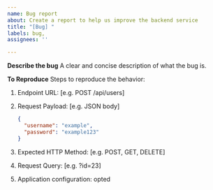 ```yaml
---
name: Bug report
about: Create a report to help us improve the backend service
title: "[Bug] "
labels: bug,
assignees: ''

---
```


**Describe the bug**
A clear and concise description of what the bug is.

**To Reproduce**
Steps to reproduce the behavior:

1. Endpoint URL: [e.g. POST /api/users]
2. Request Payload: [e.g. JSON body]

    ```json
    {
      "username": "example",
      "password": "example123"
    }
    ```

3. Expected HTTP Method: [e.g. POST, GET, DELETE]
4. Request Query: [e.g. ?id=23]
5. Application configuration: opted
